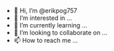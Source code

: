 - 👋 Hi, I’m @erikpog757
- 👀 I’m interested in ...
- 🌱 I’m currently learning ...
- 💞️ I’m looking to collaborate on ...
- 📫 How to reach me ...

<!---
erikpog757/erikpog757 is a ✨ special ✨ repository because its `README.md` (this file) appears on your GitHub profile.
You can click the Preview link to take a look at your changes.
--->
